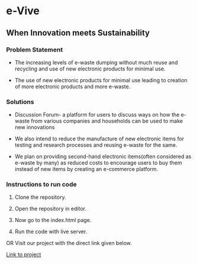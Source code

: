 # **e-Vive** 
## **When Innovation meets Sustainability**

### **Problem Statement**

 - The increasing levels of e-waste dumping without much reuse and recycling and use of new electronic products for minimal use. <br>

 - The use of new electronic products for minimal use leading to creation of more electronic products and more e-waste.

### **Solutions**

 - Discussion Forum- a platform for users to discuss ways on how the e-waste from various companies and households can be used to make new innovations<br>

- We also intend to reduce the manufacture of new electronic items for testing and research processes and reusing e-waste for the same. <br> 

- We plan on providing second-hand electronic items(often considered as e-waste by many) as reduced costs to encourage users to buy them instead of new items by creating an e-commerce platform.

### **Instructions to run code**

 1. Clone the repository. 

 2. Open the repository in editor. 

 3. Now go to the index.html page.

 3. Run the code with live server.

 OR Visit our project with the direct link given below.

[Link to project](https://soyamprabha.github.io/google-solution-challenge/)

